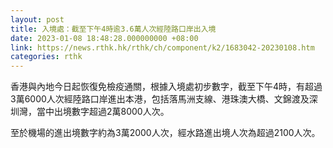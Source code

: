 ```yaml
---
layout: post
title: 入境處：截至下午4時逾3.6萬人次經陸路口岸出入境
date: 2023-01-08 18:48:28.000000000 +08:00
link: https://news.rthk.hk/rthk/ch/component/k2/1683042-20230108.htm
categories: rthk
---
```


香港與內地今日起恢復免檢疫通關，根據入境處初步數字，截至下午4時，有超過3萬6000人次經陸路口岸進出本港，包括落馬洲支線、港珠澳大橋、文錦渡及深圳灣，當中出境數字超過2萬8000人次。

至於機場的進出境數字約為3萬2000人次，經水路進出境人次為超過2100人次。
